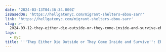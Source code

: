 ```yaml
---
date: '2024-03-13T04:36:34.000Z'
isBasedOn: 'https://hellgatenyc.com/migrant-shelters-ebou-sarr'
link: 'https://hellgatenyc.com/migrant-shelters-ebou-sarr'
slug: >-
  2024-03-12-they-either-die-outside-or-they-come-inside-and-survive-ebou-sarr-wont
tags:
  - nyc
title: '''They Either Die Outside or They Come Inside and Survive'': Ebou Sarr Won''t '
---
```

 
